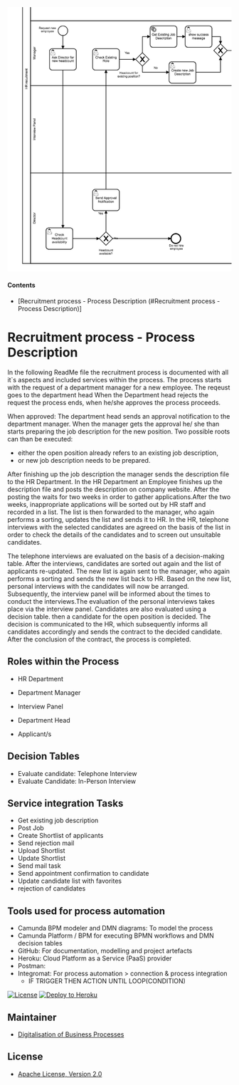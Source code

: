 ![](https://raw.githubusercontent.com/DigiBP/digibp-dom/master/Report%20Pics/Bildschirmfoto%202018-05-17%20um%2014.05.43.png?token=AjCUh_PdUQqEP9n-lOAFXK9vbKq69MBIks5bD-HFwA%3D%3D)

#### Contents

- [Recruitment process - Process Description (#Recruitment process - Process Description)]



# Recruitment process - Process Description

In the following ReadMe file the recruitment process is documented with all it`s aspects and included services within 
the process.
The process starts with the request of a department manager for a new employee. The reqeust goes to the department 
head When the Department head rejects the request the process ends, when he/she approves the process proceeds. 

When approved: The department head sends an approval notification to the department manager. When the 
manager gets the approval he/ she than starts preparing the job description for the new position. 
Two possible roots can than be executed: 

- either the open position already refers to an existing job description, 
- or new job description needs to be prepared. 

After finishing up the job description the manager sends the description file to the HR 
Department. In the HR Department an Employee finishes up the description file and posts the description on company 
website. After the posting the waits for two weeks in order to gather applications.After the two weeks, inappropriate 
applications will be sorted out by HR staff and recorded in a list. The list is then forwarded to the manager, who 
again performs a sorting, updates the list and sends it to HR. In the HR, telephone interviews with the selected 
candidates are agreed on the basis of the list in order to check the details of the candidates and to screen out 
unsuitable candidates. 

The telephone interviews are evaluated on the basis of a decision-making table. After the 
interviews, candidates are sorted out again and the list of applicants re-updated. The new list is again sent to the 
manager, who again performs a sorting and sends the new list back to HR. Based on the new list, personal interviews 
with the candidates will now be arranged. Subsequently, the interview panel will be informed about the times to conduct 
the interviews.The evaluation of the personal interviews takes place via the interview panel.
Candidates are also evaluated using a decision table. then a candidate for the open position is decided.
The decision is communicated to the HR, which subsequently informs all candidates accordingly and sends the contract 
to the decided candidate. After the conclusion of the contract, the process is completed.


## Roles within the Process

- HR Department
- Department Manager
- Interview Panel
- Department Head

- Applicant/s

## Decision Tables

- Evaluate candidate: Telephone Interview
- Evaluate Candidate: In-Person Interview

## Service integration Tasks

- Get existing job description
- Post Job
- Create Shortlist of applicants
- Send rejection mail
- Upload Shortlist
- Update Shortlist
- Send mail task
- Send appointment confirmation to candidate
- Update candidate list with favorites
- rejection of candidates

## Tools used for process automation

- Camunda BPM modeler and DMN diagrams: To model the process
- Camunda Platform / BPM for executing BPMN workflows and DMN decision tables
- GitHub: For documentation, modelling and project artefacts
- Heroku: Cloud Platform as a Service (PaaS) provider
- Postman:
- Integromat: For process automation > connection & process integration
  - IF TRIGGER THEN ACTION UNTIL LOOP(CONDITION)





[![License](http://img.shields.io/:license-apache-blue.svg)](http://www.apache.org/licenses/LICENSE-2.0.html)
[![Deploy to Heroku](https://img.shields.io/badge/deploy%20to-Heroku-6762a6.svg?longCache=true)](https://heroku.com/deploy)


## Maintainer
- [Digitalisation of Business Processes](https://github.com/digibp)

## License

- [Apache License, Version 2.0](https://github.com/DigiBP/digibp-archetype-camunda-boot/blob/master/LICENSE)

